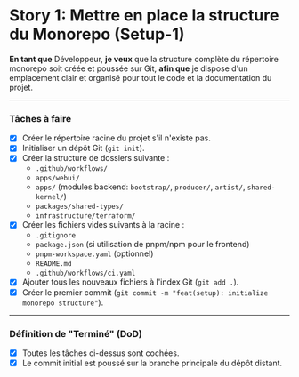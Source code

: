 # Story 1: Mettre en place la structure du Monorepo (Setup-1)

**En tant que** Développeur, **je veux** que la structure complète du répertoire monorepo soit créée et poussée sur Git, **afin que** je dispose d'un emplacement clair et organisé pour tout le code et la documentation du projet.

---

### Tâches à faire

- [x] Créer le répertoire racine du projet s'il n'existe pas.
- [x] Initialiser un dépôt Git (`git init`).
- [x] Créer la structure de dossiers suivante :
    - `.github/workflows/`
    - `apps/webui/`
    - `apps/` (modules backend: `bootstrap/`, `producer/`, `artist/`, `shared-kernel/`)
    - `packages/shared-types/`
    - `infrastructure/terraform/`
- [x] Créer les fichiers vides suivants à la racine :
    - `.gitignore`
    - `package.json` (si utilisation de pnpm/npm pour le frontend)
    - `pnpm-workspace.yaml` (optionnel)
    - `README.md`
    - `.github/workflows/ci.yaml`
- [x] Ajouter tous les nouveaux fichiers à l'index Git (`git add .`).
- [x] Créer le premier commit (`git commit -m "feat(setup): initialize monorepo structure"`).

---
### Définition de "Terminé" (DoD)

- [x] Toutes les tâches ci-dessus sont cochées.
- [x] Le commit initial est poussé sur la branche principale du dépôt distant. 